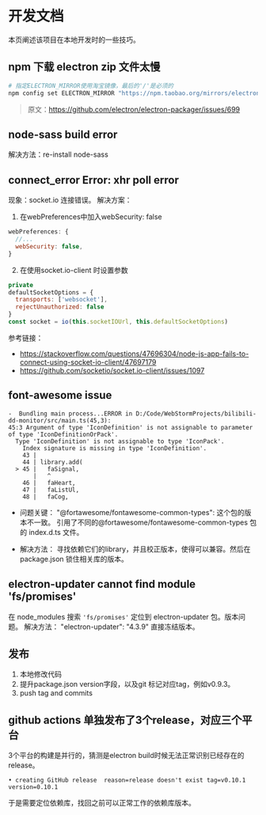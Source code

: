 # 开发文档

本页阐述该项目在本地开发时的一些技巧。

## npm 下载 electron zip 文件太慢

```bash
# 指定ELECTRON_MIRROR使用淘宝镜像，最后的'/'是必须的
npm config set ELECTRON_MIRROR "https://npm.taobao.org/mirrors/electron/"
```

> 原文：https://github.com/electron/electron-packager/issues/699

## node-sass build error

解决方法：re-install node-sass

## connect_error Error: xhr poll error

现象：socket.io 连接错误。 解决方案：

1. 在webPreferences中加入webSecurity: false

```js
webPreferences: {
  //...
  webSecurity: false,
}
```

2. 在使用socket.io-client 时设置参数

```js
private
defaultSocketOptions = {
  transports: ['websocket'],
  rejectUnauthorized: false
}
const socket = io(this.socketIOUrl, this.defaultSocketOptions)
```

参考链接：

- https://stackoverflow.com/questions/47696304/node-js-app-fails-to-connect-using-socket-io-client/47697179
- https://github.com/socketio/socket.io-client/issues/1097

## font-awesome issue

```
-  Bundling main process...ERROR in D:/Code/WebStormProjects/bilibili-dd-monitor/src/main.ts(45,3):
45:3 Argument of type 'IconDefinition' is not assignable to parameter of type 'IconDefinitionOrPack'.
  Type 'IconDefinition' is not assignable to type 'IconPack'.
    Index signature is missing in type 'IconDefinition'.
    43 | 
    44 | library.add(
  > 45 |   faSignal,
       |   ^
    46 |   faHeart,
    47 |   faListUl,
    48 |   faCog,
```

- 问题关键：
  "@fortawesome/fontawesome-common-types": 这个包的版本不一致。 引用了不同的@fortawesome/fontawesome-common-types 包的 index.d.ts 文件。

- 解决方法： 寻找依赖它们的library，并且校正版本，使得可以兼容。然后在package.json 锁住相关库的版本。

## electron-updater cannot find module 'fs/promises'

在 node_modules 搜索 `'fs/promises'` 定位到 electron-updater 包。版本问题。 解决方法： "electron-updater": "4.3.9" 直接冻结版本。

## 发布

1. 本地修改代码
2. 提升package.json version字段，以及git 标记对应tag，例如v0.9.3。
3. push tag and commits

## github actions 单独发布了3个release，对应三个平台
3个平台的构建是并行的，猜测是electron build时候无法正常识别已经存在的release。
```
• creating GitHub release  reason=release doesn't exist tag=v0.10.1 version=0.10.1
```
于是需要定位依赖库，找回之前可以正常工作的依赖库版本。

